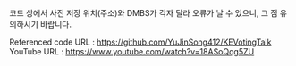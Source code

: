 코드 상에서 사진 저장 위치(주소)와 DMBS가 각자 달라 오류가 날 수 있으니, 그 점 유의하시기 바랍니다.  
  
Referenced code URL : https://github.com/YuJinSong412/KEVotingTalk  
YouTube URL : https://www.youtube.com/watch?v=18ASoQqg5ZU  
